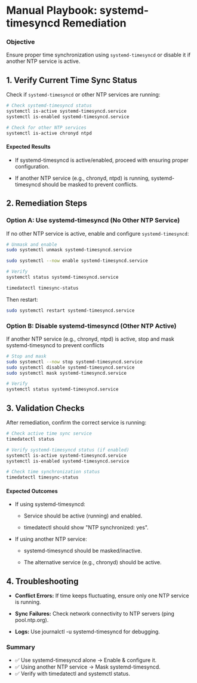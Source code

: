 # Manual Playbook: systemd-timesyncd Remediation

### Objective
Ensure proper time synchronization using `systemd-timesyncd` or disable it if another NTP service is active.



## 1. Verify Current Time Sync Status
Check if `systemd-timesyncd` or other NTP services are running:

```bash
# Check systemd-timesyncd status
systemctl is-active systemd-timesyncd.service
systemctl is-enabled systemd-timesyncd.service

# Check for other NTP services
systemctl is-active chronyd ntpd
```
#### Expected Results
- If systemd-timesyncd is active/enabled, proceed with ensuring proper configuration.

- If another NTP service (e.g., chronyd, ntpd) is running, systemd-timesyncd should be masked to prevent conflicts.

## 2. Remediation Steps

### Option A: Use systemd-timesyncd (No Other NTP Service)

If no other NTP service is active, enable and configure `systemd-timesyncd`:
```bash
# Unmask and enable
sudo systemctl unmask systemd-timesyncd.service

sudo systemctl --now enable systemd-timesyncd.service
```
```bash
# Verify
systemctl status systemd-timesyncd.service

timedatectl timesync-status
```
Then restart:

```bash
sudo systemctl restart systemd-timesyncd.service
```

### Option B: Disable systemd-timesyncd (Other NTP Active)

If another NTP service (e.g., chronyd, ntpd) is active, stop and mask systemd-timesyncd to prevent conflicts
```bash
# Stop and mask
sudo systemctl --now stop systemd-timesyncd.service
sudo systemctl disable systemd-timesyncd.service
sudo systemctl mask systemd-timesyncd.service
```
```bash
# Verify
systemctl status systemd-timesyncd.service
```
## 3. Validation Checks
After remediation, confirm the correct service is running:

```bash
# Check active time sync service
timedatectl status
```
```bash
# Verify systemd-timesyncd status (if enabled)
systemctl is-active systemd-timesyncd.service
systemctl is-enabled systemd-timesyncd.service
```
```bash
# Check time synchronization status
timedatectl timesync-status
```
#### Expected Outcomes
- If using systemd-timesyncd:

   - Service should be active (running) and enabled.

   - timedatectl should show "NTP synchronized: yes".

- If using another NTP service:

   - systemd-timesyncd should be masked/inactive.

   - The alternative service (e.g., chronyd) should be active.

## 4. Troubleshooting
- **Conflict Errors:** If time keeps fluctuating, ensure only one NTP service is running.

- **Sync Failures:** Check network connectivity to NTP servers (ping pool.ntp.org).

- **Logs:** Use journalctl -u systemd-timesyncd for debugging.

### Summary
- ✅ Use systemd-timesyncd alone → Enable & configure it.
- ✅ Using another NTP service → Mask systemd-timesyncd.
- ✅ Verify with timedatectl and systemctl status.


